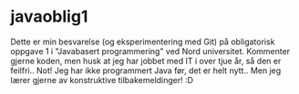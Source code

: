 # javaoblig1
Dette er min besvarelse (og eksperimentering med Git) på obligatorisk oppgave 1 i "Javabasert programmering" ved Nord universitet. Kommenter gjerne koden, men husk at jeg har jobbet med IT i over tjue år, så den er feilfri.. Not! Jeg har ikke programmert Java før, det er helt nytt.. Men jeg lærer gjerne av konstruktive tilbakemeldinger! :D
